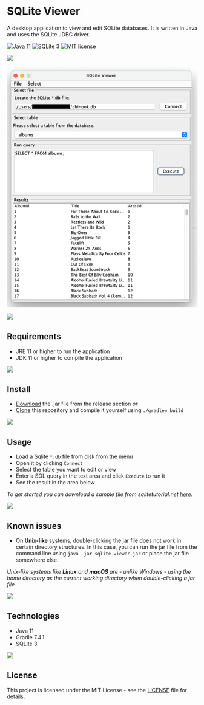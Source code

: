 # SQLite Viewer

A desktop application to view and edit SQLite databases. It is written in Java and uses the SQLite JDBC driver.

[![Java 11](https://img.shields.io/badge/Java-11-blue.svg)](https://www.oracle.com/java/technologies/javase-jdk11-downloads.html)
[![SQLite 3](https://img.shields.io/badge/SQLite-3-blue.svg)](https://www.sqlite.org/index.html)
[![MIT license](https://img.shields.io/github/license/dan-koller/sqlite-viewer.svg)](LICENSE)

<img src="https://raw.githubusercontent.com/andreasbm/readme/master/assets/lines/solar.png">

![Screenshot of the text editor](./app/res/screenshot-viewer.png)

<img src="https://raw.githubusercontent.com/andreasbm/readme/master/assets/lines/solar.png">

## Requirements

- JRE 11 or higher to run the application
- JDK 11 or higher to compile the application

<img src="https://raw.githubusercontent.com/andreasbm/readme/master/assets/lines/solar.png">

## Install

- [Download](https://github.com/dan-koller/sqlite-viewer/releases/tag/v1.2.0) the .jar file from the release section
  _or_
- [Clone](https://github.com/dan-koller/sqlite-viewer) this repository and compile it yourself using `./gradlew build`

<img src="https://raw.githubusercontent.com/andreasbm/readme/master/assets/lines/solar.png">

## Usage

- Load a Sqlite `*.db` file from disk from the menu
- Open it by clicking `Connect`
- Select the table you want to edit or view
- Enter a SQL query in the text area and click `Execute` to run it
- See the result in the area below

_To get started you can download a sample file from
sqlitetutorial.net [here](https://www.sqlitetutorial.net/sqlite-sample-database/)._

<img src="https://raw.githubusercontent.com/andreasbm/readme/master/assets/lines/solar.png">

## Known issues

- On **Unix-like** systems, double-clicking the jar file does not work in certain directory structures. In this case, you
  can run the jar file from the command line using `java -jar sqlite-viewer.jar` or place the jar file somewhere else.

_Unix-like systems like **Linux** and **macOS** are - unlike Windows - using the home directory as the current working directory
when double-clicking a jar file._

<img src="https://raw.githubusercontent.com/andreasbm/readme/master/assets/lines/solar.png">

## Technologies

- Java 11
- Gradle 7.4.1
- SQLite 3

<img src="https://raw.githubusercontent.com/andreasbm/readme/master/assets/lines/solar.png">

## License

This project is licensed under the MIT License - see the [LICENSE](LICENSE) file for details.
